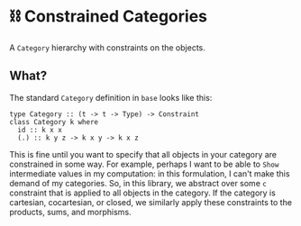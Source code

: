 # ⛓️ Constrained Categories

A `Category` hierarchy with constraints on the objects.

## What?

The standard `Category` definition in `base` looks like this:

```
type Category :: (t -> t -> Type) -> Constraint
class Category k where
  id :: k x x
  (.) :: k y z -> k x y -> k x z
```

This is fine until you want to specify that all objects in your category are
constrained in some way. For example, perhaps I want to be able to `Show`
intermediate values in my computation: in this formulation, I can't make this
demand of my categories. So, in this library, we abstract over some `c`
constraint that is applied to all objects in the category. If the category is
cartesian, cocartesian, or closed, we similarly apply these constraints to the
products, sums, and morphisms.
